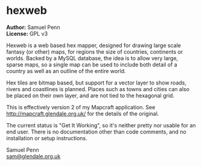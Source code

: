 hexweb
======

**Author:** Samuel Penn  
**License:** GPL v3

Hexweb is a web based hex mapper, designed for drawing large scale fantasy
(or other) maps, for regions the size of countries, continents or worlds.
Backed by a MySQL database, the idea is to allow very large, sparse maps,
so a single map can be used to include both detail of a country as well as
an outline of the entire world.

Hex tiles are bitmap based, but support for a vector layer to show roads,
rivers and coastlines is planned. Places such as towns and cities can also
be placed on their own layer, and are not tied to the hexagonal grid.

This is effectively version 2 of my Mapcraft application.
See http://mapcraft.glendale.org.uk/ for the details of the original.

The current status is "Get It Working", so it's neither pretty nor usable
for an end user. There is no documentation other than code comments, and
no installation or setup instructions.


Samuel Penn  
sam@glendale.org.uk
